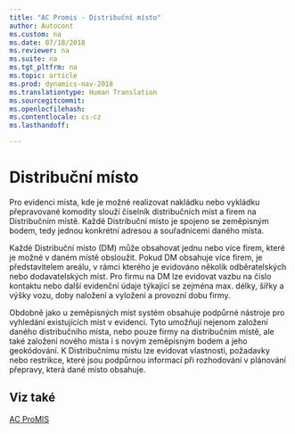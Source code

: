 ```yaml
---
title: "AC Promis - Distribuční místo"
author: Autocont
ms.custom: na
ms.date: 07/18/2018
ms.reviewer: na
ms.suite: na
ms.tgt_pltfrm: na
ms.topic: article
ms.prod: dynamics-nav-2018
ms.translationtype: Human Translation
ms.sourcegitcommit: 
ms.openlocfilehash: 
ms.contentlocale: cs-cz
ms.lasthandoff: 

---
```


# <a name="ac-pm-distribution-place"></a>Distribuční místo

Pro evidenci místa, kde je možné realizovat nakládku nebo vykládku přepravované komodity slouží číselník distribučních míst a firem na Distribučním místě. Každé Distribuční místo je spojeno se zeměpisným bodem, tedy jednou konkrétní adresou a souřadnicemi daného místa.

Každé Distribuční místo (DM) může obsahovat jednu nebo více firem, které je možné v daném místě obsloužit. Pokud DM obsahuje více firem, je představitelem areálu, v rámci kterého je evidováno několik odběratelských nebo dodavatelských míst. Pro firmu na DM lze evidovat vazbu na číslo kontaktu nebo další evidenční údaje týkající se zejména max. délky, šířky a výšky vozu, doby naložení a vyložení a provozní dobu firmy.

Obdobně jako u zeměpisných míst systém obsahuje podpůrné nástroje pro vyhledání existujících míst v evidenci. Tyto umožňují nejenom založení daného distribučního místa, nebo pouze firmy na distribučním místě, ale také založení nového místa i s novým zeměpisným bodem a jeho geokódování.
K Distribučnímu místu lze evidovat vlastnosti, požadavky nebo restrikce, které jsou podpůrnou informací při rozhodování v plánování přepravy, která dané místo obsahuje.

## <a name="see-also"></a>Viz také  
[AC ProMIS](ac-pm-promis.md)